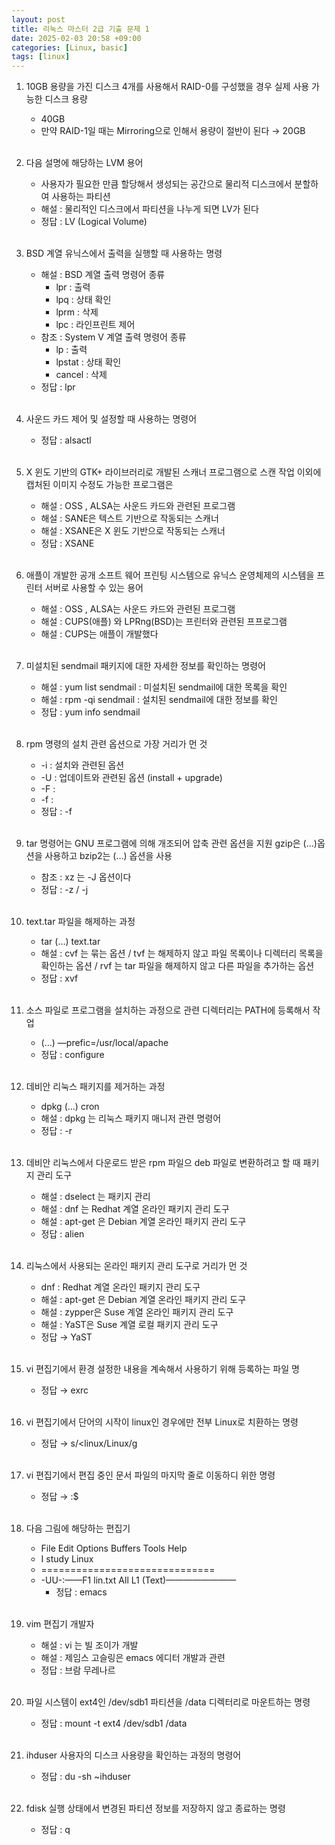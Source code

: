 ```yaml
---
layout: post
title: 리눅스 마스터 2급 기출 문제 1
date: 2025-02-03 20:58 +09:00
categories: [Linux, basic]
tags: [linux]     
---
```


1. 10GB 용량을 가진 디스크 4개를 사용해서 RAID-0를 구성했을 경우 실제 사용 가능한 디스크 용량
    - 40GB
    - 만약 RAID-1일 때는 Mirroring으로 인해서 용량이 절반이 된다 → 20GB

    <br>
2. 다음 설명에 해당하는 LVM 용어
    - 사용자가 필요한 만큼 할당해서 생성되는 공간으로 물리적 디스크에서 분할하여 사용하는 파티션
    -  해설 : 물리적인 디스크에서 파티션을 나누게 되면 LV가 된다
    - 정답 : LV (Logical Volume)


    <br>
3. BSD 계열 유닉스에서 출력을 실행할 때 사용하는 명령
    - 해설 : BSD 계열 출력 명령어 종류 
        - lpr : 출력
        - lpq : 상태 확인
        - lprm : 삭제
        - lpc : 라인프린트 제어
    - 참조 : System V 계열 출력 명령어 종류
        - lp : 출력 
        - lpstat : 상태 확인 
        - cancel : 삭제
    - 정답 : lpr

    <br>
4. 사운드 카드 제어 및 설정할 때 사용하는 명령어
    - 정답 : alsactl

    <br>
5. X 윈도 기반의 GTK+ 라이브러리로 개발된 스캐너 프로그램으로 스캔 작업 이외에 캡처된 이미지 수정도 가능한 프로그램은
    - 해설 : OSS , ALSA는 사운드 카드와 관련된 프로그램
    - 해설 : SANE은 텍스트 기반으로 작동되는 스캐너
    - 해설 : XSANE은 X 윈도 기반으로 작동되는 스캐너
    - 정답 : XSANE

    <br>
6. 애플이 개발한 공개 소프트 웨어 프린팅 시스템으로 유닉스 운영체제의 시스템을 프린터 서버로 사용할 수 있는 용어
    - 해설 : OSS , ALSA는 사운드 카드와 관련된 프로그램
    - 해설 : CUPS(애플) 와 LPRng(BSD)는 프린터와 관련된 프프로그램
    - 해설 : CUPS는 애플이 개발했다

    <br>
7. 미설치된 sendmail 패키지에 대한 자세한 정보를 확인하는 명령어
    - 해설 : yum list sendmail : 미설치된 sendmail에 대한 목록을 확인 
    - 해설 : rpm -qi sendmail : 설치된 sendmail에 대한 정보를 확인
    - 정답 : yum info sendmail

    <br>
8. rpm 명령의 설치 관련 옵션으로 가장 거리가 먼 것
    - -i : 설치와 관련된 옵션
    - -U : 업데이트와 관련된 옵션 (install + upgrade)
    - -F : 
    - -f : 
    - 정답 : -f

    <br>
9. tar 명령어는 GNU 프로그램에 의해 개조되어 압축 관련 옵션을 지원 gzip은  (…)옵션을 사용하고 bzip2는 (…) 옵션을 사용
    - 참조 : xz 는 -J 옵션이다
    - 정답 : -z / -j

    <br>
10. text.tar 파일을 해제하는 과정
    - tar (…) text.tar
    - 해설 : cvf 는 묶는 옵션 / tvf 는 해제하지 않고 파일 목록이나 디렉터리 목록을 확인하는 옵션 / rvf 는 tar 파일을 해제하지 않고 다른 파일을 추가하는 옵션
    - 정답 : xvf

    <br>
11. 소스 파일로 프로그램을 설치하는 과정으로 관련 디렉터리는 PATH에 등록해서 작업 
    - (…) —prefic=/usr/local/apache
    - 정답 : configure

    <br>
12. 데비안 리눅스 패키지를 제거하는 과정
    - dpkg (…) cron
    - 해설 : dpkg 는 리눅스 패키지 매니저 관련 명령어
    - 정답 : -r

    <br>
13. 데비안 리눅스에서 다운로드 받은 rpm 파일으 deb 파일로 변환하려고 할 때 패키지 관리 도구
    - 해설 : dselect 는 패키지 관리
    - 해설 : dnf 는 Redhat 계열 온라인 패키지 관리 도구
    - 해설 : apt-get 은 Debian 계열 온라인 패키지 관리 도구
    - 정답 : alien

    <br>
14. 리눅스에서 사용되는 온라인 패키지 관리 도구로 거리가 먼 것
    - dnf : Redhat 계열 온라인 패키지 관리 도구
    - 해설 : apt-get 은 Debian 계열 온라인 패키지 관리 도구
    - 해설 : zypper은 Suse 계열 온라인 패키지 관리 도구
    - 해설 : YaST은 Suse 계열 로컬 패키지 관리 도구
    - 정답 → YaST

    <br>
15. vi 편집기에서 환경 설정한 내용을 계속해서 사용하기 위해 등록하는 파일 명
    - 정답 → exrc

    <br>
16. vi 편집기에서 단어의 시작이 linux인 경우에만 전부 Linux로 치환하는 명령
    - 정답 → s/\<linux/Linux/g

    <br>
17. vi 편집기에서 편집 중인 문서 파일의 마지막 줄로 이동하디 위한 명령
    - 정답 → :$

    <br>
18. 다음 그림에 해당하는 편집기
    - File Edit Options Buffers Tools Help
    - I study Linux
    - ==============================
    - -UU-:——F1 lin.txt All L1 (Text)————————
        - 정답 : emacs

    <br>
19. vim 편집기 개발자
    - 해설 : vi 는 빌 조이가 개발
    - 해설 : 제임스 고슬링은 emacs 에디터 개발과 관련
    - 정답 : 브람 무레나르

   


    <br>
41. 파일 시스템이 ext4인 /dev/sdb1 파티션을 /data 디렉터리로 마운트하는 명령
    - 정답 : mount -t ext4 /dev/sdb1 /data

    <br>
42. ihduser 사용자의 디스크 사용량을 확인하는 과정의 명령어
    - 정답 : du -sh ~ihduser

    <br>
43. fdisk 실행 상태에서 변경된 파티션 정보를 저장하지 않고 종료하는 명령
    - 정답 : q


